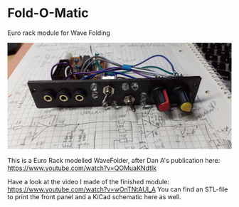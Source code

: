 # Fold-O-Matic
Euro rack module for Wave Folding

![WaveFolder Euro Rack Style](3D/20200806_161902.jpg)

This is a Euro Rack modelled WaveFolder, after Dan A's publication here: https://www.youtube.com/watch?v=QOMuaKNdtIk

Have a look at the video I made of the finished module: https://www.youtube.com/watch?v=wOnTNtAUl_A
You can find an STL-file to print the front panel and a KiCad schematic here as well.
